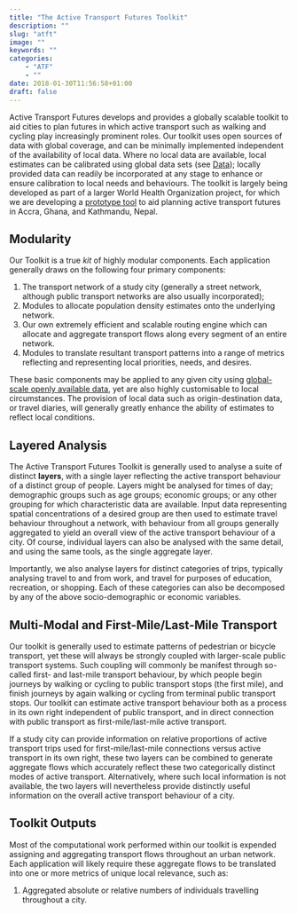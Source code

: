 ```yaml
---
title: "The Active Transport Futures Toolkit"
description: ""
slug: "atft"
image: ""
keywords: ""
categories:
    - "ATF"
    - ""
date: 2018-01-30T11:56:58+01:00
draft: false
---
```


Active Transport Futures develops and provides a globally scalable toolkit to
aid cities to plan futures in which active transport such as walking and cycling
play increasingly prominent roles. Our toolkit uses open sources of data with
global coverage, and can be minimally implemented independent of the
availability of local data. Where no local data are available, local estimates
can be calibrated using global data sets (see [Data](../data)); locally provided
data can readily be incorporated at any stage to enhance or ensure calibration
to local needs and behaviours. The toolkit is largely being developed as part of
a larger World Health Organization project, for which we are developing a
[prototype tool](../who1) to aid planning active transport futures in Accra,
Ghana, and Kathmandu, Nepal.

## Modularity

Our Toolkit is a true *kit* of highly modular components. Each application
generally draws on the following four primary components:

1. The transport network of a study city (generally a street network, although
   public transport networks are also usually incorporated);
2. Modules to allocate population density estimates onto the underlying network.
3. Our own extremely efficient and scalable routing engine which can allocate
   and aggregate transport flows along every segment of an entire network.
4. Modules to translate resultant transport patterns into a range of metrics
   reflecting and representing local priorities, needs, and desires.

These basic components may be applied to any given city using [global-scale
openly available data](../data), yet are also highly customisable to local
circumstances. The provision of local data such as origin-destination data, or
travel diaries, will generally greatly enhance the ability of estimates to
reflect local conditions.

## Layered Analysis

The Active Transport Futures Toolkit is generally used to analyse a suite of
distinct **layers**, with a single layer reflecting the active transport
behaviour of a distinct group of people. Layers might be analysed for 
times of day; demographic groups such as age groups; economic groups; or any
other grouping for which characteristic data are available. Input data
representing spatial concentrations of a desired group are then used to estimate
travel behaviour throughout a network, with behaviour from all groups generally
aggregated to yield an overall view of the active transport behaviour of a city.
Of course, individual layers can also be analysed with the same detail, and
using the same tools, as the single aggregate layer.

Importantly, we also analyse layers for distinct categories of trips, typically
analysing travel to and from work, and travel for purposes of education,
recreation, or shopping. Each of these categories can also be decomposed by any
of the above socio-demographic or economic variables.


## Multi-Modal and First-Mile/Last-Mile Transport

Our toolkit is generally used to estimate patterns of pedestrian or bicycle
transport, yet these will always be strongly coupled with larger-scale public
transport systems. Such coupling will commonly be manifest through so-called
first- and last-mile transport behaviour, by which people begin journeys by
walking or cycling to public transport stops (the first mile), and finish
journeys by again walking or cycling from terminal public transport stops. Our
toolkit can estimate active transport behaviour both as a process in its own
right independent of public transport, and in direct connection with public
transport as first-mile/last-mile active transport.

If a study city can provide information on relative proportions of active
transport trips used for first-mile/last-mile connections versus active
transport in its own right, these two layers can be combined to generate
aggregate flows which accurately reflect these two categorically distinct modes
of active transport. Alternatively, where such local information is not
available, the two layers will nevertheless provide distinctly useful
information on the overall active transport behaviour of a city.

## Toolkit Outputs

Most of the computational work performed within our toolkit is expended
assigning and aggregating transport flows throughout an urban network. Each
application will likely require these aggregate flows to be translated into one
or more metrics of unique local relevance, such as:

1. Aggregated absolute or relative numbers of individuals travelling throughout
   a city.


